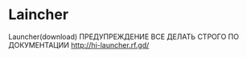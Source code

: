 # Laincher
Launcher(download)
ПРЕДУПРЕЖДЕНИЕ 
ВСЕ ДЕЛАТЬ СТРОГО ПО ДОКУМЕНТАЦИИ http://hi-launcher.rf.gd/
